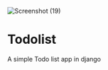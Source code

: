 ![Screenshot (19)](https://user-images.githubusercontent.com/80151279/114197371-e5c14400-996f-11eb-94cc-71b07c3bc9f8.png)
# Todolist
A simple Todo list app in django
